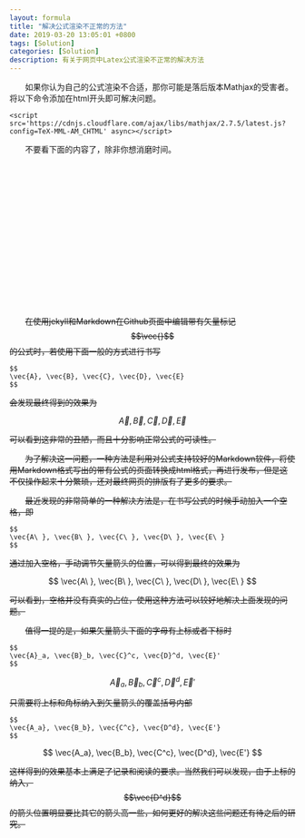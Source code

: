 ```yaml
---
layout: formula
title: "解决公式渲染不正常的方法"
date: 2019-03-20 13:05:01 +0800
tags: [Solution]
categories: [Solution]
description: 有关于网页中Latex公式渲染不正常的解决方法
---
```


&nbsp;&nbsp;&nbsp;&nbsp;&nbsp;&nbsp;&nbsp;如果你认为自己的公式渲染不合适，那你可能是落后版本Mathjax的受害者。将以下命令添加在html开头即可解决问题。

```
<script src='https://cdnjs.cloudflare.com/ajax/libs/mathjax/2.7.5/latest.js?config=TeX-MML-AM_CHTML' async></script>
```

&nbsp;&nbsp;&nbsp;&nbsp;&nbsp;&nbsp;&nbsp;不要看下面的内容了，除非你想消磨时间。

<br/><br/><br/><br/><br/><br/><br/><br/><br/><br/><br/><br/><br/><br/><br/>

&nbsp;&nbsp;&nbsp;&nbsp;&nbsp;&nbsp;&nbsp;~~在使用jekyll和Markdown在Github页面中编辑带有矢量标记$$\vec{}$$的公式时，若使用下面一般的方式进行书写~~

```
$$
\vec{A}, \vec{B}, \vec{C}, \vec{D}, \vec{E}
$$
```

~~会发现最终得到的效果为~~

$$
\vec{A}, \vec{B}, \vec{C}, \vec{D}, \vec{E}
$$

~~可以看到这非常的丑陋，而且十分影响正常公式的可读性。~~

&nbsp;&nbsp;&nbsp;&nbsp;&nbsp;&nbsp;&nbsp;~~为了解决这一问题，一种方法是利用对公式支持较好的Markdown软件，将使用Markdown格式写出的带有公式的页面转换成html格式，再进行发布，但是这不仅操作起来十分繁琐，还对最终网页的排版有了更多的要求。~~

&nbsp;&nbsp;&nbsp;&nbsp;&nbsp;&nbsp;&nbsp;~~最近发现的非常简单的一种解决方法是，在书写公式的时候手动加入一个空格，即~~

```
$$
\vec{A\ }, \vec{B\ }, \vec{C\ }, \vec{D\ }, \vec{E\ }
$$
```

~~通过加入空格，手动调节矢量箭头的位置，可以得到最终的效果为~~

$$
\vec{A\ }, \vec{B\ }, \vec{C\ }, \vec{D\ }, \vec{E\ }
$$

~~可以看到，空格并没有真实的占位，使用这种方法可以较好地解决上面发现的问题。~~

&nbsp;&nbsp;&nbsp;&nbsp;&nbsp;&nbsp;&nbsp;~~值得一提的是，如果矢量箭头下面的字母有上标或者下标时~~

```
$$
\vec{A}_a, \vec{B}_b, \vec{C}^c, \vec{D}^d, \vec{E}'
$$
```

$$
\vec{A}_a, \vec{B}_b, \vec{C}^c, \vec{D}^d, \vec{E}'
$$

~~只需要将上标和角标纳入到矢量箭头的覆盖括号内部~~

```
$$
\vec{A_a}, \vec{B_b}, \vec{C^c}, \vec{D^d}, \vec{E'}
$$
```

$$
\vec{A_a}, \vec{B_b}, \vec{C^c}, \vec{D^d}, \vec{E'}
$$

~~这样得到的效果基本上满足了记录和阅读的要求。当然我们可以发现，由于上标的纳入，$$\vec{D^d}$$的箭头位置明显要比其它的箭头高一些，如何更好的解决这些问题还有待之后的研究。~~